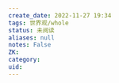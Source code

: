 ```yaml
---
create_date: 2022-11-27 19:34
tags: 世界观/whole
status: 未阅读 
aliases: null
notes: False
ZK: 
category: 
uid: 
---
```



